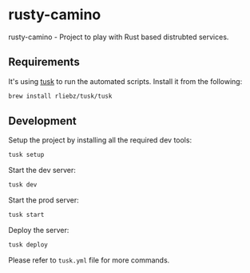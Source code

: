 # rusty-camino

rusty-camino - Project to play with Rust based distrubted services. 

## Requirements

It's using [tusk](https://github.com/rliebz/tusk) to run the automated scripts. Install it from the following:

```sh
brew install rliebz/tusk/tusk
```

## Development

Setup the project by installing all the required dev tools:

```sh
tusk setup
```

Start the dev server:

```sh
tusk dev
```

Start the prod server:

```sh
tusk start
```

Deploy the server:

```sh
tusk deploy
```

Please refer to `tusk.yml` file for more commands.

